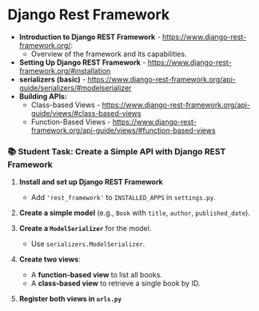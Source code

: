 # Django Rest Framework

- **Introduction to Django REST Framework** - https://www.django-rest-framework.org/:
  - Overview of the framework and its capabilities.
- **Setting Up Django REST Framework** - https://www.django-rest-framework.org/#installation
- **serializers (basic)** - https://www.django-rest-framework.org/api-guide/serializers/#modelserializer
- **Building APIs:**
  - Class-based Views - https://www.django-rest-framework.org/api-guide/views/#class-based-views
  - Function-Based Views - https://www.django-rest-framework.org/api-guide/views/#function-based-views

### 📚 **Student Task: Create a Simple API with Django REST Framework**

1. **Install and set up Django REST Framework**  
   - Add `'rest_framework'` to `INSTALLED_APPS` in `settings.py`.

2. **Create a simple model** (e.g., `Book` with `title`, `author`, `published_date`).

3. **Create a `ModelSerializer`** for the model.  
   - Use `serializers.ModelSerializer`.

4. **Create two views**:
   - A **function-based view** to list all books.
   - A **class-based view** to retrieve a single book by ID.

5. **Register both views in `urls.py`**
